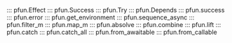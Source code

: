 ::: pfun.Effect
::: pfun.Success
::: pfun.Try
::: pfun.Depends
::: pfun.success
::: pfun.error
::: pfun.get_environment
::: pfun.sequence_async
::: pfun.filter_m
::: pfun.map_m
::: pfun.absolve
::: pfun.combine
::: pfun.lift
::: pfun.catch
::: pfun.catch_all
::: pfun.from_awaitable
::: pfun.from_callable
